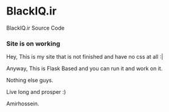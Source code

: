 # BlackIQ.ir

BlackIQ.ir Source Code

### Site is on working

Hey, This is my site that is not finished and have no css at all :|

Anyway, This is Flask Based and you can run it and work on it.

Nothing else guys.

Live long and prosper :)

Amirhossein.